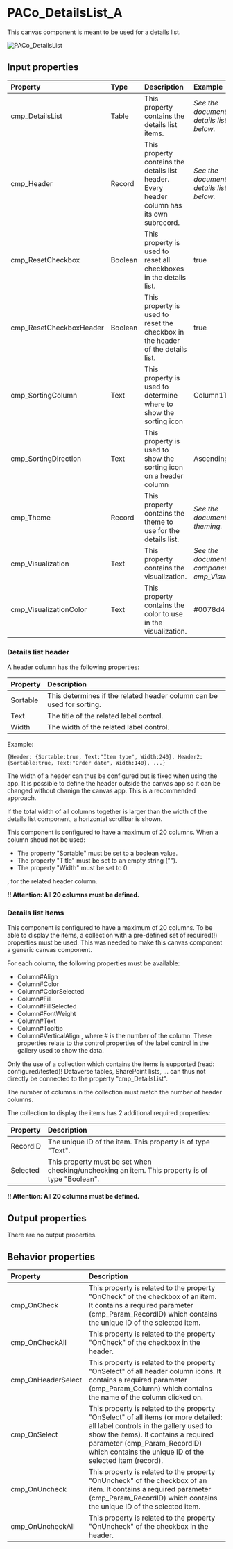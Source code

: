# PACo_DetailsList_A

This canvas component is meant to be used for a details list.

![PACo_DetailsList](https://user-images.githubusercontent.com/35654198/197223074-306fa0fb-965e-43f3-8f03-c0aedc500a55.png)

## **Input properties**

| Property | Type | Description | Example |
| :--- | :--- | :--- | :--- |
| cmp_DetailsList | Table | This property contains the details list items. | *See the documention on details list items below.* |
| cmp_Header | Record | This property contains the details list header. Every header column has its own subrecord. | *See the documention on details list header below.* |
| cmp_ResetCheckbox | Boolean | This property is used to reset all checkboxes in the details list. | true |
| cmp_ResetCheckboxHeader | Boolean | This property is used to reset the checkbox in the header of the details list. | true |
| cmp_SortingColumn | Text | This property is used to determine where to show the sorting icon | Column1Text |
| cmp_SortingDirection | Text | This property is used to show the sorting icon on a header column | Ascending |
| cmp_Theme | Record | This property contains the theme to use for the details list. | *See the documention on theming.* |
| cmp_Visualization | Text | This property contains the visualization. | *See the documention on the component cmp_Visualization_A.* |
| cmp_VisualizationColor | Text | This property contains the color to use in the visualization. | #0078d4 |

### Details list header

A header column has the following properties:

| Property | Description |
| :--- | :--- |
| Sortable | This determines if the related header column can be used for sorting. |
| Text | The title of the related label control. |
| Width | The width of the related label control. |

Example:

`{Header: {Sortable:true, Text:"Item type", Width:240}, Header2: {Sortable:true, Text:"Order date", Width:140}, ...}`

The width of a header can thus be configured but is fixed when using the app. It is possible to define the header outside the canvas app so it can be changed without chanign the canvas app. This is a recommended approach.

If the total width of all columns together is larger than the width of the details list component, a horizontal scrollbar is shown.

This component is configured to have a maximum of 20 columns. When a column shoud not be used:

- The property "Sortable" must be set to a boolean value.
- The property "Title" must be set to an empty string ("").
- The property "Width" must be set to 0.

, for the related header column.

**!! Attention: All 20 columns must be defined.**

### Details list items

This component is configured to have a maximum of 20 columns. To be able to display the items, a collection with a pre-defined set of required(!) properties must be used. This was needed to make this canvas component a generic canvas component.

For each column, the following properties must be available:
- Column#Align
- Column#Color
- Column#ColorSelected
- Column#Fill
- Column#FillSelected
- Column#FontWeight
- Column#Text
- Column#Tooltip
- Column#VerticalAlign
, where # is the number of the column. These properties relate to the control properties of the label control in the gallery used to show the data.

Only the use of a collection which contains the items is supported (read: configured/tested)! Dataverse tables, SharePoint lists, ... can thus not directly be connected to the property "cmp_DetailsList".

The number of columns in the collection must match the number of header columns.

The collection to display the items has 2 additional required properties:

| Property | Description |
| :--- | :--- |
| RecordID | The unique ID of the item. This property is of type "Text".  |
| Selected | This property must be set when checking/unchecking an item. This property is of type "Boolean". |

**!! Attention: All 20 columns must be defined.**

## **Output properties**

There are no output properties.

## **Behavior properties**

| Property | Description |
| :--- | :--- |
| cmp_OnCheck | This property is related to the property "OnCheck" of the checkbox of an item. It contains a required parameter (cmp_Param_RecordID) which contains the unique ID of the selected item. |
| cmp_OnCheckAll | This property is related to the property "OnCheck" of the checkbox in the header. |
| cmp_OnHeaderSelect | This property is related to the property "OnSelect" of all header column icons. It contains a required parameter (cmp_Param_Column) which contains the name of the column clicked on. |
| cmp_OnSelect | This property is related to the property "OnSelect" of all items (or more detailed: all label controls in the gallery used to show the items). It contains a required parameter (cmp_Param_RecordID) which contains the unique ID of the selected item (record). |
| cmp_OnUncheck | This property is related to the property "OnUncheck" of the checkbox of an item. It contains a required parameter (cmp_Param_RecordID) which contains the unique ID of the selected item. |
| cmp_OnUncheckAll | This property is related to the property "OnUncheck" of the checkbox in the header. |
